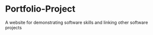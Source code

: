 # Portfolio-Project
A website for demonstrating software skills and linking other software projects
